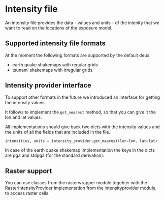# Intensity file

An intensity file provides the data - values and units - of the intenity
that we want to read on the locations of the exposure model.

## Supported intensity file formats
At the moment the following formats are supported by the default deus:
- earth quake shakemaps with regular grids
- tsunami shakemaps with irregular grids

## Intensity provider interface
To support other formats in the future we introduced an interface for
getting the intensity values.

It follows to implement the `get_nearest` method, so that you can give
it the lon and lat values.

All implementations should give back two dicts with the intensity values
and the units of all the fields that are included in the file.

```python
intensities, units = intensity_provider.get_nearest(lon=lon, lat=lat)
```

In case of the earth quake shakemap implementation the keys in the 
dicts are pga and stdpga (for the standard derivation).

## Raster support

You can use classes from the rasterwrapper module togehter with the
RasterIntensityProvider implementation from the intensityprovider module,
to access raster cells.

